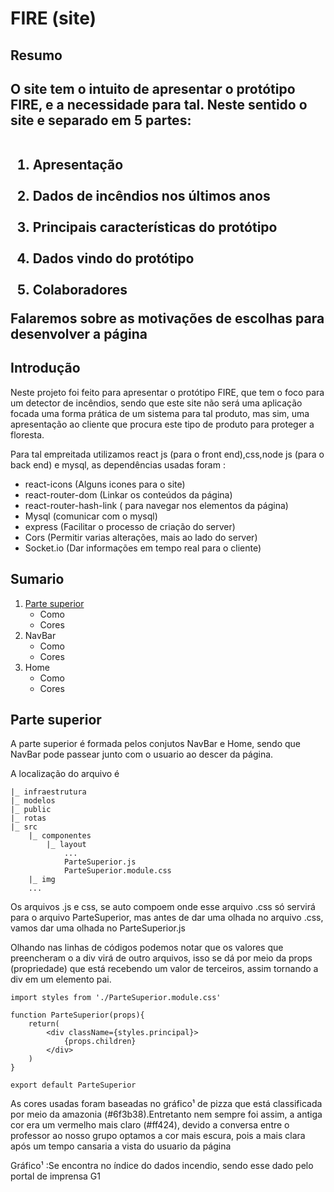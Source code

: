 <h1>FIRE (site)</h1>
<h2>Resumo<h2>
<p>O site tem o intuito de apresentar o protótipo FIRE, e a necessidade para tal. Neste sentido o site e separado em 5 partes:</p>
<ol>
    <li>Apresentação</li>
    <li>Dados de incêndios nos últimos anos</li>
    <li>Principais características do protótipo</li>
    <li>Dados vindo do protótipo</li>
    <li>Colaboradores</li>
</ol>
<p>Falaremos sobre as motivações de escolhas para desenvolver a página</p>
<h2>Introdução</h2>
<p>Neste projeto foi feito para apresentar o protótipo FIRE, que tem o foco para um detector de incêndios, sendo que este site não será uma aplicação focada uma forma prática de um sistema para tal produto, mas sim, uma apresentação ao cliente que procura este tipo de produto para proteger a floresta. </p>
<p>Para tal empreitada utilizamos react js (para o front end),css,node js (para o back end) e mysql, as dependências usadas foram : </p>
<ul>
    <li>react-icons (Alguns icones para o site)</li>
    <li>react-router-dom (Linkar os conteúdos da página)</li>
    <li>react-router-hash-link ( para navegar nos elementos da página)</li>
    <li>Mysql (comunicar com o mysql)</li>
    <li>express (Facilitar o processo de criação do server)</li>
    <li>Cors (Permitir varias alterações, mais ao lado do server)</li>
    <li>Socket.io (Dar informações em tempo real para o cliente)</li>
</ul>
<h2>Sumario </h2>
<ol>
    <li>
        <a href="#parte_superior">Parte superior</a>
        <ul>
            <li>Como</li>
            <li>Cores</li>
        </ul>
    </li>
    <li>
        NavBar
        <ul>
            <li>Como</li>
            <li>Cores</li>
        </ul>
    </li>
    <li>
        Home
        <ul>
            <li>Como</li>
            <li>Cores</li>
        </ul>
    </li>
    
</ol>

<h2 id='parte_superior'>Parte superior</h2>
<p>A parte superior é formada pelos conjutos NavBar e Home, sendo que NavBar pode passear junto com o usuario ao descer da página.</p>
<p>A localização do arquivo é </p>

```
|_ infraestrutura
|_ modelos
|_ public
|_ rotas
|_ src
    |_ componentes 
        |_ layout
            ...
            ParteSuperior.js
            ParteSuperior.module.css
    |_ img
    ...
```
<p> Os arquivos .js e css, se auto compoem onde esse arquivo .css só servirá para o arquivo ParteSuperior, mas antes de dar uma olhada no arquivo .css, vamos dar uma olhada no ParteSuperior.js </p>
<p>Olhando nas linhas de códigos podemos notar que os valores que preencheram o a div virá de outro arquivos, isso se dá por meio da props (propriedade) que está recebendo um valor de terceiros, assim tornando a div em um elemento pai.</p>

```
import styles from './ParteSuperior.module.css'

function ParteSuperior(props){
    return(
        <div className={styles.principal}>
            {props.children}
        </div>
    )
}

export default ParteSuperior
```

<p>As cores usadas foram baseadas no gráfico¹ de pizza que está classificada por meio da amazonia (#6f3b38).Entretanto nem sempre foi assim, a antiga cor era um vermelho mais claro (#ff424), devido a conversa entre o professor ao nosso grupo optamos a cor mais escura, pois a mais clara após um tempo cansaria a vista do usuario da página  </p>


<p>Gráfico¹ :Se encontra no índice do dados incendio, sendo esse dado pelo portal de imprensa G1 </p>
